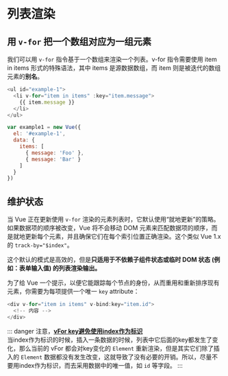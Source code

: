 # 列表渲染

## 用 `v-for` 把一个数组对应为一组元素

我们可以用 `v-for` 指令基于一个数组来渲染一个列表。v-for 指令需要使用 item in items 形式的特殊语法，其中 items 是源数据数组，而 item 则是被迭代的数组元素的**别名**。

```js
<ul id="example-1">
  <li v-for="item in items" :key="item.message">
    {{ item.message }}
  </li>
</ul>
```

```js
var example1 = new Vue({
  el: '#example-1',
  data: {
    items: [
      { message: 'Foo' },
      { message: 'Bar' }
    ]
  }
})
```

## 维护状态

当 Vue 正在更新使用 `v-for` 渲染的元素列表时，它默认使用“就地更新”的策略。如果数据项的顺序被改变，Vue 将不会移动 DOM 元素来匹配数据项的顺序，而是就地更新每个元素，并且确保它们在每个索引位置正确渲染。这个类似 Vue 1.x 的 `track-by="$index"`。

这个默认的模式是高效的，但是**只适用于不依赖子组件状态或临时 DOM 状态 (例如：表单输入值) 的列表渲染输出。**

为了给 Vue 一个提示，以便它能跟踪每个节点的身份，从而重用和重新排序现有元素，你需要为每项提供一个唯一 `key` attribute：

```js
<div v-for="item in items" v-bind:key="item.id">
  <!-- 内容 -->
</div>
```

::: danger
注意，**[vFor key避免使用index作为标识](https://juejin.im/post/5f0f1a045188252e415f642c?utm_source=gold_browser_extension)**  
当index作为标识的时候，插入一条数据的时候，列表中它后面的key都发生了变化，那么当前的 vFor 都会对key变化的 `Element` 重新渲染，但是其实它们除了插入的 `Element` 数据都没有发生改变，这就导致了没有必要的开销。所以，尽量不要用index作为标识，而去采用数据中的唯一值，如 `id` 等字段。
:::
